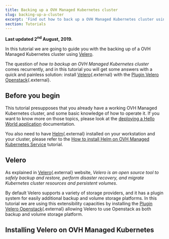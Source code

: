 ```yaml
---
title: Backing up a OVH Managed Kubernetes cluster
slug: backing-up-a-cluster
excerpt: 'Find out how to back up a OVH Managed Kubernetes cluster using Velero'
section: Tutorials
---
```


**Last updated 2<sup>nd</sup> August, 2019.**

<style>
    pre {
        font-size: 14px;
    }
    pre.console {
    background-color: #300A24; 
    color: #ccc;
    font-family: monospace;
    padding: 5px;
    margin-bottom: 5px;
    }
    pre.console code {
    border: solid 0px transparent;
    font-family: monospace !important;
    font-size: 0.75em;
    color: #ccc;
    }
    .small {
        font-size: 0.75em;
    }
</style>

In this tutorial we are going to guide you with the backing up of a OVH Managed Kubernetes cluster using [Velero](https://velero.io). 

The question of *how to backup an OVH Managed Kubernetes cluster* comes recurrently, and in this tutorial you will get some answers with a quick and painless solution: install [Velero](https://velero.io){.external} with the [Plugin Velero Openstack](https://github.com/cisco-sso/velero-plugin-Openstack){.external}. 


## Before you begin

This tutorial presupposes that you already have a working OVH Managed Kubernetes cluster, and some basic knowledge of how to operate it. If you want to know more on those topics, please look at the [deploying a Hello World application](../deploying-hello-world/) documentation.

You also need to have [Helm](https://docs.helm.sh/){.external} installed on your workstation and your cluster, please refer to the [How to install Helm on OVH Managed Kubernetes Service](../installing-helm/) tutorial.

## Velero

As explained in [Velero](https://velero.io){.external} website, *Velero is an open source tool to safely backup and restore, perform disaster recovery, and migrate Kubernetes cluster resources and persistent volumes*.

By default Velero supports a variety of storage providers, and it has a plugin system for easily  additional backup and volume storage platforms. In this tutorial we are using this extensibility capacities by installing the [Plugin Velero Openstack](https://github.com/cisco-sso/velero-plugin-Openstack){.external} allowing Velero to use Openstack as both backup and volume storage platform.

## Installing Velero on OVH Managed Kubernetes



